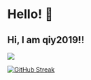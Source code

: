# Hello! 👋

Hi, I am qiy2019!!
----
![](https://komarev.com/ghpvc/?username=qiy2019&color=f567db)

[![GitHub Streak](https://github-readme-streak-stats.herokuapp.com/?user=qiy2019&theme=radical)](https://git.io/streak-stats)
